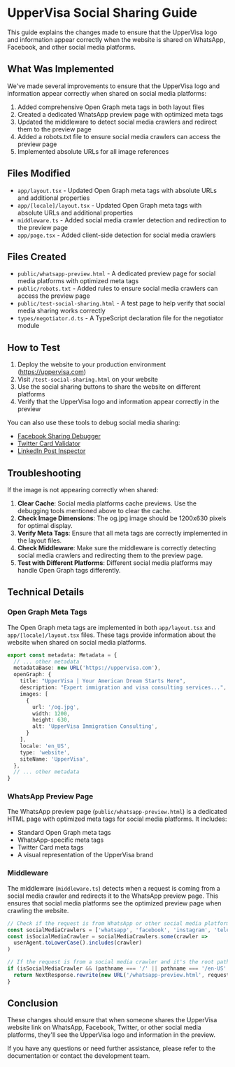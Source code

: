 # UpperVisa Social Sharing Guide

This guide explains the changes made to ensure that the UpperVisa logo and information appear correctly when the website is shared on WhatsApp, Facebook, and other social media platforms.

## What Was Implemented

We've made several improvements to ensure that the UpperVisa logo and information appear correctly when shared on social media platforms:

1. Added comprehensive Open Graph meta tags in both layout files
2. Created a dedicated WhatsApp preview page with optimized meta tags
3. Updated the middleware to detect social media crawlers and redirect them to the preview page
4. Added a robots.txt file to ensure social media crawlers can access the preview page
5. Implemented absolute URLs for all image references

## Files Modified

- `app/layout.tsx` - Updated Open Graph meta tags with absolute URLs and additional properties
- `app/[locale]/layout.tsx` - Updated Open Graph meta tags with absolute URLs and additional properties
- `middleware.ts` - Added social media crawler detection and redirection to the preview page
- `app/page.tsx` - Added client-side detection for social media crawlers

## Files Created

- `public/whatsapp-preview.html` - A dedicated preview page for social media platforms with optimized meta tags
- `public/robots.txt` - Added rules to ensure social media crawlers can access the preview page
- `public/test-social-sharing.html` - A test page to help verify that social media sharing works correctly
- `types/negotiator.d.ts` - A TypeScript declaration file for the negotiator module

## How to Test

1. Deploy the website to your production environment (https://uppervisa.com)
2. Visit `/test-social-sharing.html` on your website
3. Use the social sharing buttons to share the website on different platforms
4. Verify that the UpperVisa logo and information appear correctly in the preview

You can also use these tools to debug social media sharing:

- [Facebook Sharing Debugger](https://developers.facebook.com/tools/debug/)
- [Twitter Card Validator](https://cards-dev.twitter.com/validator)
- [LinkedIn Post Inspector](https://www.linkedin.com/post-inspector/)

## Troubleshooting

If the image is not appearing correctly when shared:

1. **Clear Cache**: Social media platforms cache previews. Use the debugging tools mentioned above to clear the cache.
2. **Check Image Dimensions**: The og.jpg image should be 1200x630 pixels for optimal display.
3. **Verify Meta Tags**: Ensure that all meta tags are correctly implemented in the layout files.
4. **Check Middleware**: Make sure the middleware is correctly detecting social media crawlers and redirecting them to the preview page.
5. **Test with Different Platforms**: Different social media platforms may handle Open Graph tags differently.

## Technical Details

### Open Graph Meta Tags

The Open Graph meta tags are implemented in both `app/layout.tsx` and `app/[locale]/layout.tsx` files. These tags provide information about the website when shared on social media platforms.

```typescript
export const metadata: Metadata = {
  // ... other metadata
  metadataBase: new URL('https://uppervisa.com'),
  openGraph: {
    title: "UpperVisa | Your American Dream Starts Here",
    description: "Expert immigration and visa consulting services...",
    images: [
      {
        url: '/og.jpg',
        width: 1200,
        height: 630,
        alt: 'UpperVisa Immigration Consulting',
      }
    ],
    locale: 'en_US',
    type: 'website',
    siteName: 'UpperVisa',
  },
  // ... other metadata
}
```

### WhatsApp Preview Page

The WhatsApp preview page (`public/whatsapp-preview.html`) is a dedicated HTML page with optimized meta tags for social media platforms. It includes:

- Standard Open Graph meta tags
- WhatsApp-specific meta tags
- Twitter Card meta tags
- A visual representation of the UpperVisa brand

### Middleware

The middleware (`middleware.ts`) detects when a request is coming from a social media crawler and redirects it to the WhatsApp preview page. This ensures that social media platforms see the optimized preview page when crawling the website.

```typescript
// Check if the request is from WhatsApp or other social media platforms
const socialMediaCrawlers = ['whatsapp', 'facebook', 'instagram', 'telegram']
const isSocialMediaCrawler = socialMediaCrawlers.some(crawler => 
  userAgent.toLowerCase().includes(crawler)
)

// If the request is from a social media crawler and it's the root path, redirect to the preview page
if (isSocialMediaCrawler && (pathname === '/' || pathname === '/en-US' || pathname === '/pt-BR' || pathname === '/es-MX')) {
  return NextResponse.rewrite(new URL('/whatsapp-preview.html', request.url))
}
```

## Conclusion

These changes should ensure that when someone shares the UpperVisa website link on WhatsApp, Facebook, Twitter, or other social media platforms, they'll see the UpperVisa logo and information in the preview.

If you have any questions or need further assistance, please refer to the documentation or contact the development team.
